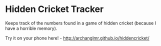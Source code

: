# Hidden Cricket Tracker
Keeps track of the numbers found in a game of hidden cricket (because I have a horrible memory).

Try it on your phone here! - http://archanglmr.github.io/hiddencricket/
